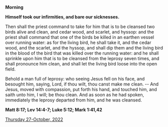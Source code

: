 **Morning**

**Himself took our infirmities, and bare our sicknesses.**
 
Then shall the priest command to take for him that is to be cleansed two birds alive and clean, and cedar wood, and scarlet, and hyssop: and the priest shall command that one of the birds be killed in an earthen vessel over running water: as for the living bird, he shall take it, and the cedar wood, and the scarlet, and the hyssop, and shall dip them and the living bird in the blood of the bird that was killed over the running water: and he shall sprinkle upon him that is to be cleansed from the leprosy seven times, and shall pronounce him clean, and shall let the living bird loose into the open field.
 
Behold a man full of leprosy: who seeing Jesus fell on his face, and besought him, saying, Lord, if thou wilt, thou canst make me clean. -- And Jesus, moved with compassion, put forth his hand, and touched him, and saith unto him, I will; be thou clean. And as soon as he had spoken, immediately the leprosy departed from him, and he was cleansed.  

**Matt 8:17; Lev 14:4-7; Luke 5:12; Mark 1:41,42**

[Thursday 27-October, 2022](https://t.me/daily_light)
